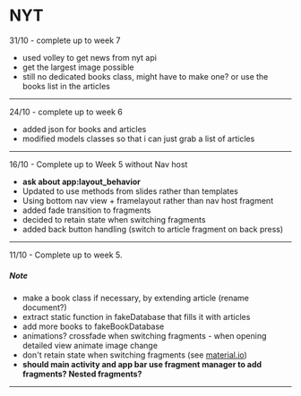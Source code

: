 # NYT

31/10 - complete up to week 7
  - used volley to get news from nyt api
  - get the largest image possible
  - still no dedicated books class, might have to make one? or use the books list in the articles

---

24/10 - complete up to week 6
  - added json for books and articles
  - modified models classes so that i can just grab a list of articles

---

16/10 - Complete up to Week 5 without Nav host
  - **ask about app:layout_behavior**
  - Updated to use methods from slides rather than templates
  - Using bottom nav view + framelayout rather than nav host fragment
  - added fade transition to fragments
  - decided to retain state when switching fragments
  - added back button handling (switch to article fragment on back press)

---

11/10 - Complete up to week 5.

##### Note 
  - make a book class if necessary, by extending article (rename document?)
  - extract static function in fakeDatabase that fills it with articles
  - add more books to fakeBookDatabase
  - animations? crossfade when switching fragments - when opening detailed view animate image change
  - don't retain state when switching fragments (see [material.io](https://material.io/components/bottom-navigation/#behavior))
  - **should main activity and app bar use fragment manager to add fragments? Nested fragments?**

---




